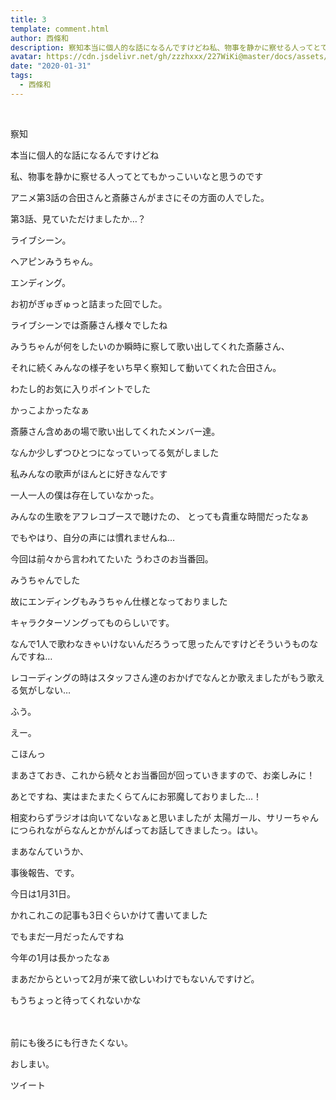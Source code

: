 ```yaml
---
title: 3
template: comment.html
author: 西條和
description: 察知本当に個人的な話になるんですけどね私、物事を静かに察せる人ってとてもかっこいいなと思うのですアニメ第3話の合田さんと斎藤さんがまさにその方...
avatar: https://cdn.jsdelivr.net/gh/zzzhxxx/227WiKi@master/docs/assets/photo/avatar/nagomi.jpg
date: "2020-01-31"
tags:
  - 西條和
---
```




  ﻿















察知






















本当に個人的な話になるんですけどね


私、物事を静かに察せる人ってとてもかっこいいなと思うのです











アニメ第3話の合田さんと斎藤さんがまさにその方面の人でした。
















第3話、見ていただけましたか…？









ライブシーン。


ヘアピンみうちゃん。


エンディング。



お初がぎゅぎゅっと詰まった回でした。











ライブシーンでは斎藤さん様々でしたね




みうちゃんが何をしたいのか瞬時に察して歌い出してくれた斎藤さん、

それに続くみんなの様子をいち早く察知して動いてくれた合田さん。




わたし的お気に入りポイントでした






かっこよかったなぁ








斎藤さん含めあの場で歌い出してくれたメンバー達。

なんか少しずつひとつになっていってる気がしました








私みんなの歌声がほんとに好きなんです









一人一人の僕は存在していなかった。

みんなの生歌をアフレコブースで聴けたの、
とっても貴重な時間だったなぁ



















でもやはり、自分の声には慣れませんね…







今回は前々から言われてたいた
うわさのお当番回。

みうちゃんでした







故にエンディングもみうちゃん仕様となっておりました



キャラクターソングってものらしいです。








なんで1人で歌わなきゃいけないんだろうって思ったんですけどそういうものなんですね…




レコーディングの時はスタッフさん達のおかげでなんとか歌えましたがもう歌える気がしない…










ふう。









えー。






こほんっ

まあさておき、これから続々とお当番回が回っていきますので、お楽しみに！











あとですね、実はまたまたくらてんにお邪魔しておりました…！






相変わらずラジオは向いてないなぁと思いましたが
太陽ガール、サリーちゃんにつられながらなんとかがんばってお話してきましたっ。はい。




















まあなんていうか、


事後報告、です。












今日は1月31日。

かれこれこの記事も3日ぐらいかけて書いてました





でもまだ一月だったんですね







今年の1月は長かったなぁ








まあだからといって2月が来て欲しいわけでもないんですけど。








もうちょっと待ってくれないかな










　




前にも後ろにも行きたくない。

















おしまい。


ツイート



